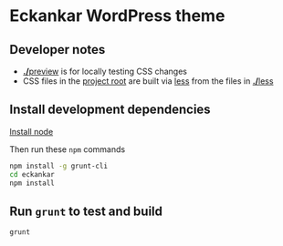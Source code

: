 # Eckankar WordPress theme

## Developer notes

- [<b>./</b>preview](./preview) is for locally testing CSS changes
- CSS files in the [project root](../../) are built via [less](http://lesscss.org) from the files in [<b>./</b>less](./less)

## Install development dependencies

[Install node](https://nodejs.org)

Then run these `npm` commands

```sh
npm install -g grunt-cli
cd eckankar
npm install
```

## Run `grunt` to test and build

```sh
grunt
```
